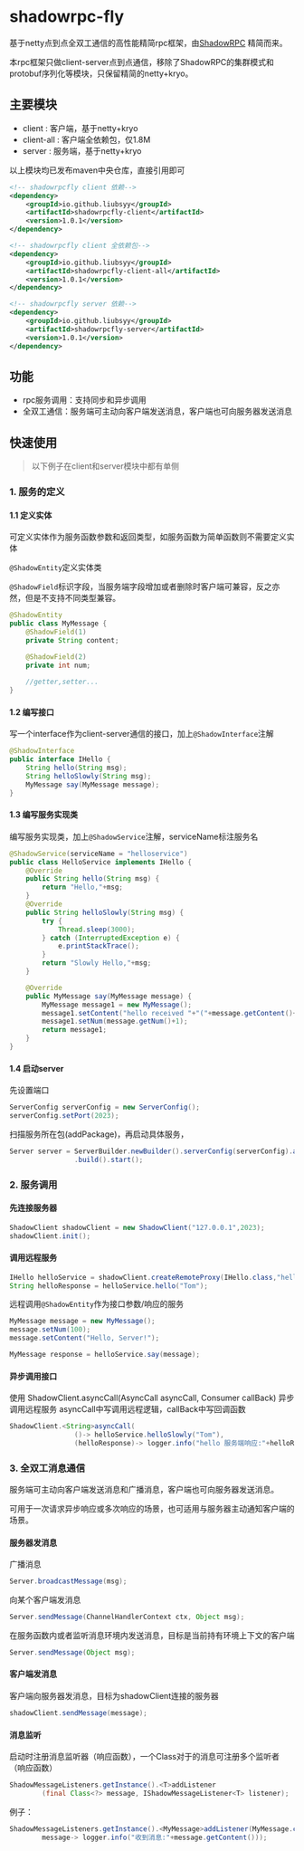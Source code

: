 # shadowrpc-fly

基于netty点到点全双工通信的高性能精简rpc框架，由[ShadowRPC](https://github.com/Liubsyy/ShadowRPC) 精简而来。

本rpc框架只做client-server点到点通信，移除了ShadowRPC的集群模式和protobuf序列化等模块，只保留精简的netty+kryo。

## 主要模块
- client : 客户端，基于netty+kryo
- client-all : 客户端全依赖包，仅1.8M
- server : 服务端，基于netty+kryo

以上模块均已发布maven中央仓库，直接引用即可

```xml
<!-- shadowrpcfly client 依赖-->
<dependency>
    <groupId>io.github.liubsyy</groupId>
    <artifactId>shadowrpcfly-client</artifactId>
    <version>1.0.1</version>
</dependency>
```

```xml
<!-- shadowrpcfly client 全依赖包-->
<dependency>
    <groupId>io.github.liubsyy</groupId>
    <artifactId>shadowrpcfly-client-all</artifactId>
    <version>1.0.1</version>
</dependency>
```

```xml
<!-- shadowrpcfly server 依赖-->
<dependency>
    <groupId>io.github.liubsyy</groupId>
    <artifactId>shadowrpcfly-server</artifactId>
    <version>1.0.1</version>
</dependency>
```



## 功能
- rpc服务调用：支持同步和异步调用
- 全双工通信：服务端可主动向客户端发送消息，客户端也可向服务器发送消息


## 快速使用

> 以下例子在client和server模块中都有单侧

### 1. 服务的定义

#### 1.1 定义实体

可定义实体作为服务函数参数和返回类型，如服务函数为简单函数则不需要定义实体

`@ShadowEntity`定义实体类

`@ShadowField`标识字段，当服务端字段增加或者删除时客户端可兼容，反之亦然，但是不支持不同类型兼容。

```java
@ShadowEntity
public class MyMessage {
    @ShadowField(1)
    private String content;

    @ShadowField(2)
    private int num;
    
    //getter,setter...
}
```

#### 1.2 编写接口

写一个interface作为client-server通信的接口，加上`@ShadowInterface`注解

```java
@ShadowInterface
public interface IHello {
    String hello(String msg);
    String helloSlowly(String msg);
    MyMessage say(MyMessage message);
}
```

#### 1.3 编写服务实现类

编写服务实现类，加上`@ShadowService`注解，serviceName标注服务名

```java
@ShadowService(serviceName = "helloservice")
public class HelloService implements IHello {
    @Override
    public String hello(String msg) {
        return "Hello,"+msg;
    }
    @Override
    public String helloSlowly(String msg) {
        try {
            Thread.sleep(3000);
        } catch (InterruptedException e) {
            e.printStackTrace();
        }
        return "Slowly Hello,"+msg;
    }

    @Override
    public MyMessage say(MyMessage message) {
        MyMessage message1 = new MyMessage();
        message1.setContent("hello received "+"("+message.getContent()+")");
        message1.setNum(message.getNum()+1);
        return message1;
    }
}
```

#### 1.4 启动server

先设置端口
```java
ServerConfig serverConfig = new ServerConfig();
serverConfig.setPort(2023);
```

扫描服务所在包(addPackage)，再启动具体服务，
```java
Server server = ServerBuilder.newBuilder().serverConfig(serverConfig).addPackage("rpctest.hello")
                .build().start();
```


### 2. 服务调用

#### 先连接服务器
```java
ShadowClient shadowClient = new ShadowClient("127.0.0.1",2023);
shadowClient.init();
```

#### 调用远程服务
```java
IHello helloService = shadowClient.createRemoteProxy(IHello.class,"helloservice");
String helloResponse = helloService.hello("Tom");
```

远程调用`@ShadowEntity`作为接口参数/响应的服务
```java
MyMessage message = new MyMessage();
message.setNum(100);
message.setContent("Hello, Server!");

MyMessage response = helloService.say(message);
```

#### 异步调用接口
使用 ShadowClient.asyncCall(AsyncCall asyncCall, Consumer<T> callBack) 异步调用远程服务
asyncCall中写调用远程逻辑，callBack中写回调函数

```java
ShadowClient.<String>asyncCall(
                ()-> helloService.helloSlowly("Tom"),
                (helloResponse)-> logger.info("hello 服务端响应:"+helloResponse) );
```

### 3. 全双工消息通信

服务端可主动向客户端发送消息和广播消息，客户端也可向服务器发送消息。

可用于一次请求异步响应或多次响应的场景，也可适用与服务器主动通知客户端的场景。

#### 服务器发消息

广播消息
```java
Server.broadcastMessage(msg);
```

向某个客户端发消息
```java
Server.sendMessage(ChannelHandlerContext ctx, Object msg);
```

在服务函数内或者监听消息环境内发送消息，目标是当前持有环境上下文的客户端
```java
Server.sendMessage(Object msg);
```

#### 客户端发消息

客户端向服务器发消息，目标为shadowClient连接的服务器
```java
shadowClient.sendMessage(message);
```

#### 消息监听
启动时注册消息监听器（响应函数），一个Class对于的消息可注册多个监听者（响应函数）

```java
ShadowMessageListeners.getInstance().<T>addListener
        (final Class<?> message, IShadowMessageListener<T> listener);
```

例子：
```java
ShadowMessageListeners.getInstance().<MyMessage>addListener(MyMessage.class,
        message-> logger.info("收到消息:"+message.getContent()));
```




